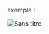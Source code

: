 exemple :

![Sans titre](https://github.com/fk-crafter/html-css-social-share/assets/127132293/40b23b04-056a-4d7a-8c68-fdf5bbb8b5ec)
